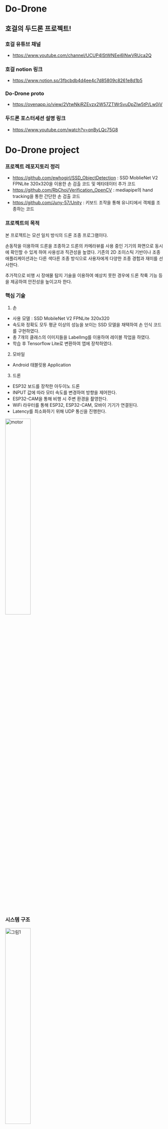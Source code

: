 # Do-Drone
## 호걸의 두드론 프로젝트!

### 호걸 유튜브 채널
+ https://www.youtube.com/channel/UCUP4IStWNEei6lNwVRUca2Q

### 호걸 notion 링크
+ https://www.notion.so/3fbcbdb4d4ee4c7d85809c8261e8d1b5

### Do-Drone proto
+ https://ovenapp.io/view/2VtwNkiRZEvzx2W57ZTWrSvuDpZIw5tP/Lw0jV

### 두드론 포스터세션 설명 링크
+ https://www.youtube.com/watch?v=qnByLQc75G8


# Do-Drone project

### 프로젝트 레포지토리 정리
+ https://github.com/ewhogirl/SSD_ObjectDetection : SSD MoblieNet V2 FPNLite 320x320을 이용한 손 검출 코드 및 메타데이터 추가 코드
+ https://github.com/RbChoi/Verification_OpenCV : mediapipe의 hand tracking을 통한 간단한 손 검출 코드
+ https://github.com/Juny-57/Unity : 키보드 조작을 통해 유니티에서 객체를 조종하는 코드


### 프로젝트의 목적

본 프로젝트는 모션 일치 방식의 드론 조종 프로그램이다.

손동작을 이용하여 드론을 조종하고 드론의 카메라뷰를 사용 중인 기기의 화면으로 동시에 확인할 수 있게 하여 사용성과 직관성을 높였다.
기존의 2D 조이스틱 기반이나 조종 애플리케이션과는 다른 색다른 조종 방식으로 사용자에게 다양한 조종 경험과 재미를 선사한다.

추가적으로 비행 시 장애물 탐지 기술을 이용하여 예상치 못한 경우에 드론 착륙 기능 등을 제공하여 안전성을 높이고자 한다. 

### 핵심 기술
1. 손
+ 사용 모델 : SSD MobileNet V2 FPNLite 320x320
+ 속도와 정확도 모두 평균 이상의 성능을 보이는 SSD 모델을 채택하여 손 인식 코드를 구현하였다.
+ 총 7개의 클래스의 이미지들을 LabelImg를 이용하여 레이블 작업을 하였다.
+ 학습 후 Tensorflow Lite로 변환하여 앱에 장착하였다.

2. 모바일
+ Android 태블릿용 Application

3. 드론
+ ESP32 보드를 장착한 아두이노 드론
+ INPUT 값에 따라 모터 속도를 변경하여 방향을 제어한다.
+ ESP32-CAM을 통해 비행 시 주변 환경을 촬영한다.
+ WiFi 라우터를 통해 ESP32, ESP32-CAM, 모바이 기기가 연결된다.
+ Latency를 최소화하기 위해 UDP 통신을 진행한다. 

<img width="40%" alt="motor" src="https://user-images.githubusercontent.com/60884739/142752759-472d0fbc-f122-4c44-8987-5cd044fcf6fc.png">

### 시스템 구조

<img width="40%" alt="그림1" src="https://user-images.githubusercontent.com/60884739/142752619-16b47ecd-9cdc-4cdb-8a55-f84fc5ee2cf0.png">


### 프로젝트 핵심 기술
1. 양질의 학습 사진 수집
+ 각도, 손의 위치, 배경, 명암 등 오버피팅을 방지하기 위한 자체 손 사진 데이터 9100장 확보

2. ESP32와 Client가 데이터를 주고 받기 위한 통신 설계
+ 속도를 위해 Bluetooth가 아닌 WiFi 통신
+ 빠른 데이터 전송을 위해 ESP32가 DB를 통하지 않고 Router를 통해 다른 기기와 통신

3. 드론 균형 잡기
+ 안정적인 비행을 위해서는 추가적인 HW 보완이 필요. 이를 위해 자이로 센서를 추가


--------------
<img width="20%" alt="logo" src="https://user-images.githubusercontent.com/60884739/120488805-12369100-c3f2-11eb-8a40-c97b0fd4d81e.png">
